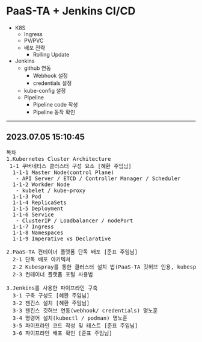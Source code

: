 # PaaS-TA + Jenkins CI/CD

- K8S
  - Ingress
  - PV/PVC
  - 배포 전략
    - Rolling Update
- Jenkins
  - github 연동
    - Webhook 설정
    - credentials 설정
  - kube-config 설정
  - Pipeline
    - Pipeline code 작성
    - Pipeline 동작 확인

----------------------------------------
2023.07.05 15:10:45
----------------------------------------
<pre>
목차
1.Kubernetes Cluster Architecture  
 1-1 쿠버네티스 클러스터 구성 요소 [혜환 주임님]  
  1-1-1 Master Node(control Plane)  
   - API Server / ETCD / Controller Manager / Scheduler  
  1-1-2 Workder Node  
   - kubelet / kube-proxy  
  1-1-3 Pod  
  1-1-4 ReplicaSets  
  1-1-5 Deployment  
  1-1-6 Service  
   - ClusterIP / Loadbalancer / nodePort  
  1-1-7 Ingress  
  1-1-8 Namespaces  
  1-1-9 Imperative vs Declarative  

2.PaaS-TA 컨테이너 플랫폼 단독 배포 [준표 주임님]  
  2-1 단독 배포 아키텍쳐  
  2-2 Kubespray를 통한 클러스터 설치 법(PaaS-TA 깃허브 인용, kubespray 등 애매했던 개념들 작성)  
  2-3 컨테이너 플랫폼 포털 사용법  

3.Jenkins를 사용한 파이프라인 구축  
  3-1 구축 구성도 [혜환 주임님]  
  3-2 젠킨스 설치 [혜환 주임님]  
  3-3 젠킨스 깃허브 연동(webhook/ credentials) 명노훈  
  3-4 명령어 설치(kubectl / podman) 명노훈  
  3-5 파이프라인 코드 작성 및 테스트 [준표 주임님]  
  3-6 파이프라인 배포 확인 [준표 주임님]  
</pre>
